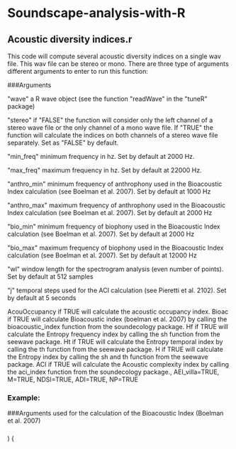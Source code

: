 # Soundscape-analysis-with-R

## Acoustic diversity indices.r

This code will compute several acoustic diversity indices on a single wav file. This wav file can be stereo or mono.
There are three type of arguments different arguments to enter to run this function:

###Arguments

"wave" a R wave object (see the function "readWave" in the "tuneR" package)

"stereo" if "FALSE" the function will consider only the left channel of a stereo wave file or the only channel of a mono wave file.
If "TRUE" the function will calculate the indices on both channels of a stereo wave file separately. Set as "FALSE" by default.

"min_freq" minimum frequency in hz. Set by default at 2000 Hz.

"max_freq" maximum frequency in hz. Set by default at 22000 Hz.

"anthro_min"  minimum frequency of anthrophony used in the Bioacoustic Index calculation (see Boelman et al. 2007). Set by default at 1000 Hz 

"anthro_max"  maximum frequency of anthrophony used in the Bioacoustic Index calculation (see Boelman et al. 2007). Set by default at 2000 Hz

"bio_min"  minimum frequency of biophony used in the Bioacoustic Index calculation (see Boelman et al. 2007). Set by default at 2000 Hz

"bio_max"  maximum frequency of biophony used in the Bioacoustic Index calculation (see Boelman et al. 2007). Set by default at 12000 Hz 

"wl"  window length for the spectrogram analysis (even number of points). Set by default at 512 samples 

"j"  temporal steps used for the ACI calculation (see Pieretti et al. 2102). Set by default at 5 seconds 

AcouOccupancy if TRUE will calculate the acoustic occupancy index.
Bioac if TRUE will calculate Bioacoustic index (boelman et al. 2007) by calling the bioacoustic_index function from the soundecology package.
Hf if TRUE will calculate the Entropy frequency index by calling the sh function from the seewave package.
Ht if TRUE will calculate the Entropy temporal index by calling the th function from the seewave package.
H if TRUE will calculate the Entropy index by calling the sh and th function from the seewave package.
ACI if TRUE will calculate the Acoustic complexity index by calling the aci_index function from the soundecology package.,
AEI_villa=TRUE,
M=TRUE,
NDSI=TRUE,
ADI=TRUE,
NP=TRUE

### Example:



###Arguments used for the calculation of the Bioacoustic Index (Boelman et al. 2007)


###


###
)
{
